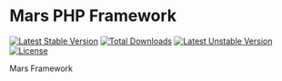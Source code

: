 # Mars PHP Framework

[![Latest Stable Version](https://poser.pugx.org/mars/framework/v/stable)](https://packagist.org/packages/mars/framework)
[![Total Downloads](https://poser.pugx.org/mars/framework/downloads)](https://packagist.org/packages/mars/framework)
[![Latest Unstable Version](https://poser.pugx.org/mars/framework/v/unstable)](https://packagist.org/packages/mars/framework)
[![License](https://poser.pugx.org/mars/framework/license)](https://packagist.org/packages/mars/framework)

Mars Framework
